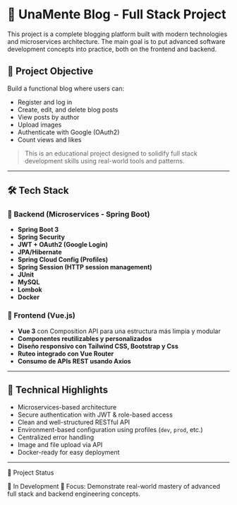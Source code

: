 # 📝 UnaMente Blog - Full Stack Project

This project is a complete blogging platform built with modern technologies and microservices architecture. The main goal is to put advanced software development concepts into practice, both on the frontend and backend.

## 🎯 Project Objective

Build a functional blog where users can:
- Register and log in
- Create, edit, and delete blog posts
- View posts by author
- Upload images
- Authenticate with Google (OAuth2)
- Count views and likes

> This is an educational project designed to solidify full stack development skills using real-world tools and patterns.

---

## 🛠️ Tech Stack

### 🧩 Backend (Microservices - Spring Boot)
- **Spring Boot 3**
- **Spring Security**
- **JWT + OAuth2 (Google Login)**
- **JPA/Hibernate**
- **Spring Cloud Config (Profiles)**
- **Spring Session (HTTP session management)**
- **JUnit**
- **MySQL**
- **Lombok**
- **Docker**

### 🎨 Frontend (Vue.js)
- **Vue 3** con Composition API para una estructura más limpia y modular
- **Componentes reutilizables y personalizados**
- **Diseño responsivo con Tailwind CSS, Bootstrap y Css**
- **Ruteo integrado con Vue Router**
- **Consumo de APIs REST usando Axios**



---

## 🧪 Technical Highlights

- Microservices-based architecture
- Secure authentication with JWT & role-based access
- Clean and well-structured RESTful API
- Environment-based configuration using profiles (`dev`, `prod`, etc.)
- Centralized error handling
- Image and file upload via API
- Docker-ready for easy deployment

---
📌 Project Status

🚧 In Development
🎯 Focus: Demonstrate real-world mastery of advanced full stack and backend engineering concepts.

